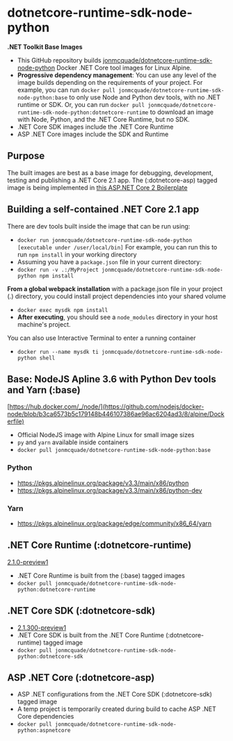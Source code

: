 # dotnetcore-runtime-sdk-node-python
**.NET Toolkit Base Images**
* This GitHub repository builds [jonmcquade/dotnetcore-runtime-sdk-node-python](https://hub.docker.com/r/jonmcquade/dotnetcore-runtime-sdk-node-python/) Docker .NET Core tool images for Linux Alpine.
* **Progressive dependency management**: You can use any level of the image builds depending on the requirements of your project.  For example, you can run `docker pull jonmcquade/dotnetcore-runtime-sdk-node-python:base` to only use Node and Python dev tools, with no .NET runtime or SDK.  Or, you can run `docker pull jonmcquade/dotnetcore-runtime-sdk-node-python:dotnetcore-runtime` to download an image with Node, Python, and the .NET Core Runtime, but no SDK.
* .NET Core SDK images include the .NET Core Runtime
* ASP .NET Core images include the SDK and Runtime

## Purpose
The built images are best as a base image for debugging, development, testing and publishing a .NET Core 2.1 app. The (:dotnetcore-asp) tagged image is being implemented in [this ASP.NET Core 2 Boilerplate](https://github.com/jonmcquade/aspnetcore-react-redux) 
## Building a self-contained .NET Core 2.1 app
There are dev tools built inside the image that can be run using:
* `docker run jonmcquade/dotnetcore-runtime-sdk-node-python [executable under /user/local/bin]`
For example, you can run this to run `npm install` in your working directory 
* Assuming you have a `package.json` file in your current directory:
* `docker run -v .:/MyProject jonmcquade/dotnetcore-runtime-sdk-node-python npm install` 

**From a global webpack installation** with a package.json file in your project (.) directory, 
you could install project dependencies into your shared volume
* `docker exec mysdk npm install`
* **After executing**, you should see a `node_modules` directory in your host machine's project.

You can also use Interactive Terminal to enter a running container
* `docker run --name mysdk ti jonmcquade/dotnetcore-runtime-sdk-node-python shell`

## Base: NodeJS Apline 3.6 with Python Dev tools and Yarn (:base)
[https://hub.docker.com/_/node/](https://github.com/nodejs/docker-node/blob/b3ca6573b5c179148b446107386ae96ac6204ad3/8/alpine/Dockerfile)
* Official NodeJS image with Alpine Linux for small image sizes
* `py` and `yarn` available inside containers
* `docker pull jonmcquade/dotnetcore-runtime-sdk-node-python:base`

### Python
* https://pkgs.alpinelinux.org/package/v3.3/main/x86/python
* https://pkgs.alpinelinux.org/package/v3.3/main/x86/python-dev

### Yarn
* https://pkgs.alpinelinux.org/package/edge/community/x86_64/yarn

## .NET Core Runtime (:dotnetcore-runtime) 
[2.1.0-preview1](https://www.microsoft.com/net/download/dotnet-core/runtime-2.1.0-preview1)
* .NET Core Runtime is built from the (:base) tagged images
* `docker pull jonmcquade/dotnetcore-runtime-sdk-node-python:dotnetcore-runtime`

## .NET Core SDK (:dotnetcore-sdk)
* [2.1.300-preview1](https://www.microsoft.com/net/download/dotnet-core/sdk-2.1.300-preview1)
* .NET Core SDK is built from the .NET Core Runtime (:dotnetcore-runtime) tagged image
* `docker pull jonmcquade/dotnetcore-runtime-sdk-node-python:dotnetcore-sdk`

## ASP .NET Core (:dotnetcore-asp)
* ASP .NET configurations from the .NET Core SDK (:dotnetcore-sdk) tagged image
* A temp project is temporarily created during build to cache ASP .NET Core dependencies
* `docker pull jonmcquade/dotnetcore-runtime-sdk-node-python:aspnetcore`




